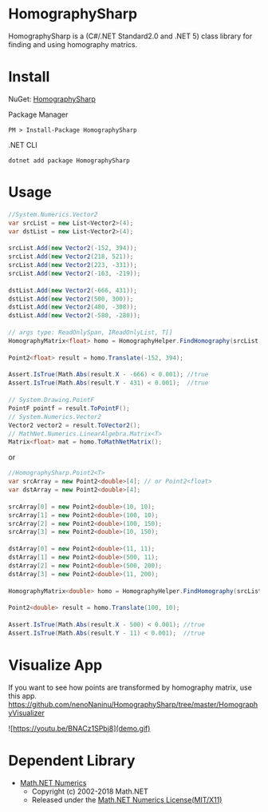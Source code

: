 # HomographySharp
HomographySharp is a (C#/.NET Standard2.0 and .NET 5) class library for finding and using homography matrics.

# Install
NuGet: [HomographySharp](https://www.nuget.org/packages/HomographySharp/)

Package Manager
```
PM > Install-Package HomographySharp
```
.NET CLI
```
dotnet add package HomographySharp
```

# Usage
```csharp
//System.Numerics.Vector2
var srcList = new List<Vector2>(4);
var dstList = new List<Vector2>(4);

srcList.Add(new Vector2(-152, 394));
srcList.Add(new Vector2(218, 521)); 
srcList.Add(new Vector2(223, -331));
srcList.Add(new Vector2(-163, -219));

dstList.Add(new Vector2(-666, 431));
dstList.Add(new Vector2(500, 300));
dstList.Add(new Vector2(480, -308));
dstList.Add(new Vector2(-580, -280));

// args type: ReadOnlySpan, IReadOnlyList, T[]
HomographyMatrix<float> homo = HomographyHelper.FindHomography(srcList, dstList);

Point2<float> result = homo.Translate(-152, 394);

Assert.IsTrue(Math.Abs(result.X - -666) < 0.001); //true
Assert.IsTrue(Math.Abs(result.Y - 431) < 0.001);  //true

// System.Drawing.PointF
PointF pointf = result.ToPointF();
// System.Numerics.Vector2
Vector2 vector2 = result.ToVector2();
// MathNet.Numerics.LinearAlgebra.Matrix<T>
Matrix<float> mat = homo.ToMathNetMatrix();
```
or
```csharp
//HomographySharp.Point2<T>
var srcArray = new Point2<double>[4]; // or Point2<float>
var dstArray = new Point2<double>[4];

srcArray[0] = new Point2<double>(10, 10);
srcArray[1] = new Point2<double>(100, 10);
srcArray[2] = new Point2<double>(100, 150);
srcArray[3] = new Point2<double>(10, 150);

dstArray[0] = new Point2<double>(11, 11);
dstArray[1] = new Point2<double>(500, 11);
dstArray[2] = new Point2<double>(500, 200);
dstArray[3] = new Point2<double>(11, 200);

HomographyMatrix<double> homo = HomographyHelper.FindHomography(srcList.AsSpan(), dstList.AsSpan());

Point2<double> result = homo.Translate(100, 10);

Assert.IsTrue(Math.Abs(result.X - 500) < 0.001); //true
Assert.IsTrue(Math.Abs(result.Y - 11) < 0.001);  //true
```

# Visualize App
If you want to see how points are transformed by homography matrix, use this app.  
https://github.com/nenoNaninu/HomographySharp/tree/master/HomographyVisualizer

![https://youtu.be/BNACz1SPbj8](demo.gif)


# Dependent Library 
- [Math.NET Numerics](https://github.com/mathnet/mathnet-numerics)
  - Copyright (c) 2002-2018 Math.NET  
  - Released under the [Math.NET Numerics License(MIT/X11)](https://github.com/mathnet/mathnet-numerics/blob/master/LICENSE.md)
